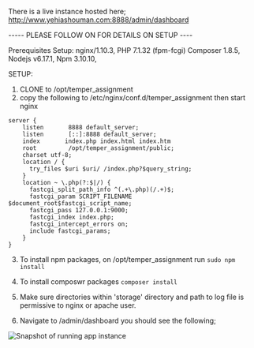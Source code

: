 There is a live instance hosted here;
http://www.yehiashouman.com:8888/admin/dashboard

----- PLEASE FOLLOW ON FOR DETAILS ON SETUP ----


Prerequisites Setup:
nginx/1.10.3, 
PHP 7.1.32 (fpm-fcgi)
Composer 1.8.5,
Nodejs v6.17.1,
Npm 3.10.10,

SETUP: 
1.  CLONE to /opt/temper_assignment
2.  copy the following to /etc/nginx/conf.d/temper_assignment then start nginx

```
server {
    listen       8888 default_server;
    listen       [::]:8888 default_server;
    index       index.php index.html index.htm
    root         /opt/temper_assignment/public;
    charset utf-8;
    location / {
      try_files $uri $uri/ /index.php?$query_string;
    }
    location ~ \.php(?:$|/) {
      fastcgi_split_path_info ^(.+\.php)(/.+)$;
      fastcgi_param SCRIPT_FILENAME $document_root$fastcgi_script_name;
      fastcgi_pass 127.0.0.1:9000;
      fastcgi_index index.php;
      fastcgi_intercept_errors on;
      include fastcgi_params;
    }
}

```


3. To install npm packages, on /opt/temper_assignment run 
```sudo npm install```


4. To install composwr packages
```composer install```


5. Make sure directories within 'storage' directory and path to log file is permissive to nginx or apache user.
6. Navigate to /admin/dashboard you should see the following;

![Snapshot of running app instance](./screen_shot.png)


